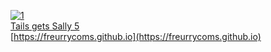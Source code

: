 [![1](https://github.com/freurrycoms/freurrycoms.github.io/assets/148351856/63fd9a27-a805-4336-a2a0-2eff3fb9e3f3)](https://freurrycoms.github.io/coms/sallymtails)  
[Tails gets Sally 5](https://freurrycoms.github.io/coms/sallymtails)  
[https://freurrycoms.github.io](https://freurrycoms.github.io)
